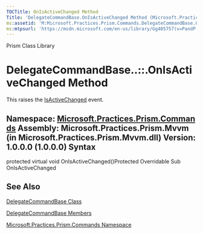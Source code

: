 ```yaml
---
TOCTitle: OnIsActiveChanged Method
Title: 'DelegateCommandBase.OnIsActiveChanged Method (Microsoft.Practices.Prism.Commands)'
ms:assetid: 'M:Microsoft.Practices.Prism.Commands.DelegateCommandBase.OnIsActiveChanged'
ms:mtpsurl: 'https://msdn.microsoft.com/en-us/library/Gg405757(v=PandP.50)'
---
```


Prism Class Library

DelegateCommandBase..::.OnIsActiveChanged Method
================================================

This raises the [IsActiveChanged](https://msdn.microsoft.com/e:microsoft.practices.prism.commands.delegatecommandbase.isactivechanged) event.

**Namespace:** [Microsoft.Practices.Prism.Commands](https://msdn.microsoft.com/n:microsoft.practices.prism.commands)
**Assembly:** Microsoft.Practices.Prism.Mvvm (in Microsoft.Practices.Prism.Mvvm.dll) Version: 1.0.0.0 (1.0.0.0)
Syntax
------

<span id="syntaxToggle"></span>protected virtual void OnIsActiveChanged()Protected Overridable Sub OnIsActiveChanged

See Also
--------

<span id="seeAlsoToggle"></span>
[DelegateCommandBase Class](https://msdn.microsoft.com/t:microsoft.practices.prism.commands.delegatecommandbase)

[DelegateCommandBase Members](https://msdn.microsoft.com/allmembers.t:microsoft.practices.prism.commands.delegatecommandbase)

[Microsoft.Practices.Prism.Commands Namespace](https://msdn.microsoft.com/n:microsoft.practices.prism.commands)
